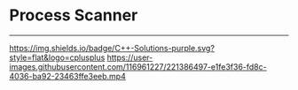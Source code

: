 # Process Scanner
---
https://img.shields.io/badge/C++-Solutions-purple.svg?style=flat&logo=cplusplus
https://user-images.githubusercontent.com/116961227/221386497-e1fe3f36-fd8c-4036-ba92-23463ffe3eeb.mp4
